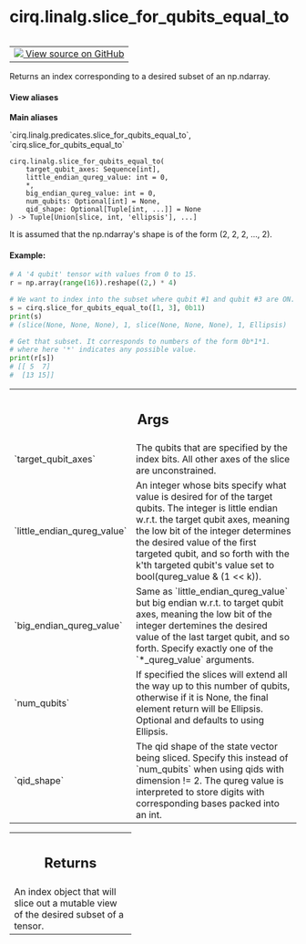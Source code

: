 <div itemscope itemtype="http://developers.google.com/ReferenceObject">
<meta itemprop="name" content="cirq.linalg.slice_for_qubits_equal_to" />
<meta itemprop="path" content="Stable" />
</div>

# cirq.linalg.slice_for_qubits_equal_to

<!-- Insert buttons and diff -->

<table class="tfo-notebook-buttons tfo-api" align="left">

<td>
  <a target="_blank" href="https://github.com/quantumlib/cirq/tree/master/cirq/linalg/predicates.py">
    <img src="https://www.tensorflow.org/images/GitHub-Mark-32px.png" />
    View source on GitHub
  </a>
</td>
</table>



Returns an index corresponding to a desired subset of an np.ndarray.

<section class="expandable">
  <h4 class="showalways">View aliases</h4>
  <p>
<b>Main aliases</b>
<p>`cirq.linalg.predicates.slice_for_qubits_equal_to`, `cirq.slice_for_qubits_equal_to`</p>
</p>
</section>

<pre class="devsite-click-to-copy prettyprint lang-py tfo-signature-link">
<code>cirq.linalg.slice_for_qubits_equal_to(
    target_qubit_axes: Sequence[int],
    little_endian_qureg_value: int = 0,
    *,
    big_endian_qureg_value: int = 0,
    num_qubits: Optional[int] = None,
    qid_shape: Optional[Tuple[int, ...]] = None
) -> Tuple[Union[slice, int, 'ellipsis'], ...]
</code></pre>



<!-- Placeholder for "Used in" -->

It is assumed that the np.ndarray's shape is of the form (2, 2, 2, ..., 2).

#### Example:


```python
# A '4 qubit' tensor with values from 0 to 15.
r = np.array(range(16)).reshape((2,) * 4)

# We want to index into the subset where qubit #1 and qubit #3 are ON.
s = cirq.slice_for_qubits_equal_to([1, 3], 0b11)
print(s)
# (slice(None, None, None), 1, slice(None, None, None), 1, Ellipsis)

# Get that subset. It corresponds to numbers of the form 0b*1*1.
# where here '*' indicates any possible value.
print(r[s])
# [[ 5  7]
#  [13 15]]
```



<!-- Tabular view -->
 <table class="responsive fixed orange">
<colgroup><col width="214px"><col></colgroup>
<tr><th colspan="2"><h2 class="add-link">Args</h2></th></tr>

<tr>
<td>
`target_qubit_axes`
</td>
<td>
The qubits that are specified by the index bits. All
other axes of the slice are unconstrained.
</td>
</tr><tr>
<td>
`little_endian_qureg_value`
</td>
<td>
An integer whose bits specify what value is
desired for of the target qubits. The integer is little endian
w.r.t. the target qubit axes, meaning the low bit of the integer
determines the desired value of the first targeted qubit, and so
forth with the k'th targeted qubit's value set to
bool(qureg_value & (1 << k)).
</td>
</tr><tr>
<td>
`big_endian_qureg_value`
</td>
<td>
Same as `little_endian_qureg_value` but big
endian w.r.t. to target qubit axes, meaning the low bit of the
integer dertemines the desired value of the last target qubit, and
so forth.  Specify exactly one of the `*_qureg_value` arguments.
</td>
</tr><tr>
<td>
`num_qubits`
</td>
<td>
If specified the slices will extend all the way up to
this number of qubits, otherwise if it is None, the final element
return will be Ellipsis. Optional and defaults to using Ellipsis.
</td>
</tr><tr>
<td>
`qid_shape`
</td>
<td>
The qid shape of the state vector being sliced.  Specify this
instead of `num_qubits` when using qids with dimension != 2.  The
qureg value is interpreted to store digits with corresponding bases
packed into an int.
</td>
</tr>
</table>



<!-- Tabular view -->
 <table class="responsive fixed orange">
<colgroup><col width="214px"><col></colgroup>
<tr><th colspan="2"><h2 class="add-link">Returns</h2></th></tr>
<tr class="alt">
<td colspan="2">
An index object that will slice out a mutable view of the desired subset
of a tensor.
</td>
</tr>

</table>


